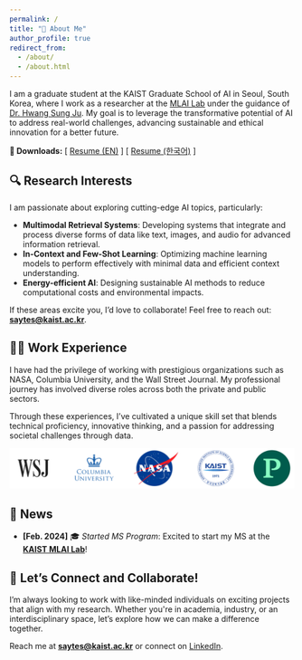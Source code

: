 ```yaml
---
permalink: /
title: "👋 About Me"
author_profile: true
redirect_from: 
  - /about/
  - /about.html
---
```


I am a graduate student at the KAIST Graduate School of AI in Seoul, South Korea, where I work as a researcher at the [MLAI Lab](https://www.mlai-kaist.com/) under the guidance of [Dr. Hwang Sung Ju](http://www.sungjuhwang.com/). My goal is to leverage the transformative potential of AI to address real-world challenges, advancing sustainable and ethical innovation for a better future.

**🔗 Downloads:** [ [Resume (EN)](/files/SimonAytes_Resume.pdf) ] [ [Resume (한국어)](/files/SimonAytes_Resume_KR.pdf) ]


## 🔍 **Research Interests**  

I am passionate about exploring cutting-edge AI topics, particularly:  
- **Multimodal Retrieval Systems**: Developing systems that integrate and process diverse forms of data like text, images, and audio for advanced information retrieval.  
- **In-Context and Few-Shot Learning**: Optimizing machine learning models to perform effectively with minimal data and efficient context understanding.  
- **Energy-efficient AI**: Designing sustainable AI methods to reduce computational costs and environmental impacts.  

If these areas excite you, I’d love to collaborate! Feel free to reach out: **saytes@kaist.ac.kr**.


## 🧑‍💻 **Work Experience**

I have had the privilege of working with prestigious organizations such as NASA, Columbia University, and the Wall Street Journal. My professional journey has involved diverse roles across both the private and public sectors. 

Through these experiences, I’ve cultivated a unique skill set that blends technical proficiency, innovative thinking, and a passion for addressing societal challenges through data.

![image](/images/workplaces.png)


## 📰 **News**

<!-- - **[Nov. 2024]** 📄 *New preprint is out*: Check out [**AURA**](/files/arxiv_AURA_Preprint.pdf)! -->
- **[Feb. 2024]** 🎓 *Started MS Program*: Excited to start my MS at the [**KAIST MLAI Lab**](https://www.mlai-kaist.com/)!


## 🤝 **Let’s Connect and Collaborate!**  

I’m always looking to work with like-minded individuals on exciting projects that align with my research. Whether you're in academia, industry, or an interdisciplinary space, let’s explore how we can make a difference together.

Reach me at **saytes@kaist.ac.kr** or connect on [LinkedIn](https://www.linkedin.com/in/simonaytes/).